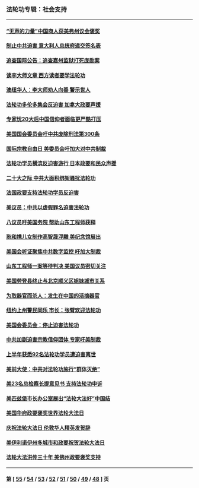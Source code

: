 ### 法轮功专辑：社会支持
---
#### [“无声的力量”中国商人获美弗州议会褒奖](../../pages/nf4386/n13941208.md?04110430) 
#### [制止中共迫害 意大利人总统府递交签名表](../../pages/nf4386/n13933726.md?04110430) 
#### [追查国际公告：追查嘉州监狱打死庞勋案](../../pages/nf4386/n13933461.md?04110430) 
#### [读李大师文章 西方读者要学法轮功](../../pages/nf4386/n13925142.md?04110430) 
#### [澳纽华人：李大师劝人向善 警示世人](../../pages/nf4386/n13924146.md?04110430) 
#### [法轮功多伦多集会反迫害 加拿大政要声援](../../pages/nf4386/n13881303.md?04110430) 
#### [专家忧20大后中国信仰者面临更严酷打压](../../pages/nf4386/n13874993.md?04110430) 
#### [美国国会委员会吁中共废除刑法第300条](../../pages/nf4386/n13868121.md?04110430) 
#### [国际宗教自由日 美委员会吁加大对中共制裁](../../pages/nf4386/n13855021.md?04110430) 
#### [法轮功学员横滨反迫害游行 日本政要和民众声援](../../pages/nf4386/n13847132.md?04110430) 
#### [二十大之际 中共大面积绑架骚扰法轮功](../../pages/nf4386/n13846381.md?04110430) 
#### [法国政要支持法轮功学员反迫害](../../pages/nf4386/n13841970.md?04110430) 
#### [美议员：中共以虚假罪名迫害法轮功](../../pages/nf4386/n13841083.md?04110430) 
#### [八议员吁美国务院 帮助山东工程师获释](../../pages/nf4386/n13836379.md?04110430) 
#### [耿和携儿女制作高智晟浮雕 美纪念馆展出](../../pages/nf4386/n13829624.md?04110430) 
#### [美国会听证聚焦中共数字监控 吁加大制裁](../../pages/nf4386/n13825083.md?04110430) 
#### [山东工程师一案等待判决 美国议员密切关注](../../pages/nf4386/n13815065.md?04110430) 
#### [美国劳登县终止与北京顺义区姐妹城市关系](../../pages/nf4386/n13811030.md?04110430) 
#### [为取器官而杀人：发生在中国的活摘器官](../../pages/nf4386/n13794731.md?04110430) 
#### [纽约上州警民同乐 市长：张臂欢迎法轮功](../../pages/nf4386/n13794375.md?04110430) 
#### [美国会委员会：停止迫害法轮功](../../pages/nf4386/n13788164.md?04110430) 
#### [中共加剧迫害宗教信仰团体 专家吁美制裁](../../pages/nf4386/n13780252.md?04110430) 
#### [上半年获悉92名法轮功学员遭迫害离世](../../pages/nf4386/n13772701.md?04110430) 
#### [美前大使：中共对法轮功施行“群体灭绝”](../../pages/nf4386/n13771705.md?04110430) 
#### [美23名总检察长提意见书 支持法轮功申诉](../../pages/nf4386/n13766596.md?04110430) 
#### [美匹兹堡市长办公室展出“法轮大法好”中国结](../../pages/nf4386/n13749721.md?04110430) 
#### [美国华府政要褒奖世界法轮大法日](../../pages/nf4386/n13743770.md?04110430) 
#### [庆祝法轮大法日 伦敦华人精英发贺辞](../../pages/nf4386/n13741593.md?04110430) 
#### [美伊利诺伊州多城市和政要祝贺法轮大法日](../../pages/nf4386/n13737149.md?04110430) 
#### [法轮大法洪传三十年 美佛州政要褒奖支持](../../pages/nf4386/n13737103.md?04110430) 

---
#### 第 [ [55](./55.md?04110430) / [54](./54.md?04110430) / [53](./53.md?04110430) / [52](./52.md?04110430) / [51](./51.md?04110430) / [50](./50.md?04110430) / [49](./49.md?04110430) / [48](./48.md?04110430) ] 页
